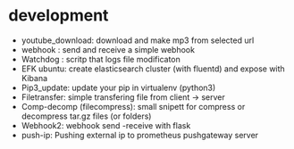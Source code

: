 # development

- youtube_download: download and make mp3 from selected url
- webhook : send and receive a  simple  webhook 
- Watchdog : scritp that logs file modificaton  
- EFK ubuntu: create elasticsearch cluster (with fluentd) and expose with  Kibana
- Pip3_update:  update your pip in virtualenv (python3) 
- Filetransfer: simple transfering  file from client -> server   
- Comp-decomp (filecompress): small snipett for compress or decompress tar.gz files (or folders)
- Webhook2: webhook  send -receive with flask 
- push-ip: Pushing external ip to  prometheus pushgateway server 
